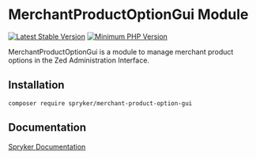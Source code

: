 # MerchantProductOptionGui Module
[![Latest Stable Version](https://poser.pugx.org/spryker/merchant-product-option-gui/v/stable.svg)](https://packagist.org/packages/spryker/merchant-product-option-gui)
[![Minimum PHP Version](https://img.shields.io/badge/php-%3E%3D%208.0-8892BF.svg)](https://php.net/)

MerchantProductOptionGui is a module to manage merchant product options in the Zed Administration Interface.

## Installation

```
composer require spryker/merchant-product-option-gui
```

## Documentation

[Spryker Documentation](https://docs.spryker.com)
